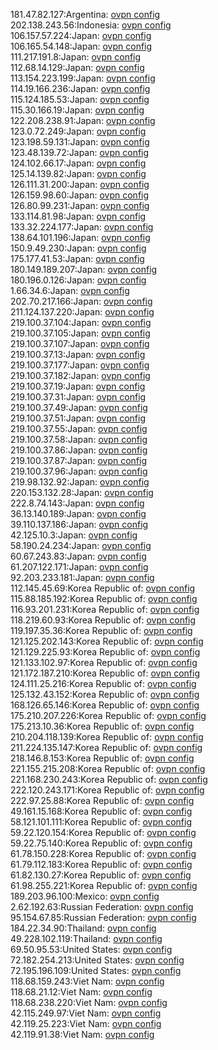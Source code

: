 181.47.82.127:Argentina: [ovpn config](vpn/181_47_82_127.ovpn)  
202.138.243.56:Indonesia: [ovpn config](vpn/202_138_243_56.ovpn)  
106.157.57.224:Japan: [ovpn config](vpn/106_157_57_224.ovpn)  
106.165.54.148:Japan: [ovpn config](vpn/106_165_54_148.ovpn)  
111.217.191.8:Japan: [ovpn config](vpn/111_217_191_8.ovpn)  
112.68.14.129:Japan: [ovpn config](vpn/112_68_14_129.ovpn)  
113.154.223.199:Japan: [ovpn config](vpn/113_154_223_199.ovpn)  
114.19.166.236:Japan: [ovpn config](vpn/114_19_166_236.ovpn)  
115.124.185.53:Japan: [ovpn config](vpn/115_124_185_53.ovpn)  
115.30.166.19:Japan: [ovpn config](vpn/115_30_166_19.ovpn)  
122.208.238.91:Japan: [ovpn config](vpn/122_208_238_91.ovpn)  
123.0.72.249:Japan: [ovpn config](vpn/123_0_72_249.ovpn)  
123.198.59.131:Japan: [ovpn config](vpn/123_198_59_131.ovpn)  
123.48.139.72:Japan: [ovpn config](vpn/123_48_139_72.ovpn)  
124.102.66.17:Japan: [ovpn config](vpn/124_102_66_17.ovpn)  
125.14.139.82:Japan: [ovpn config](vpn/125_14_139_82.ovpn)  
126.111.31.200:Japan: [ovpn config](vpn/126_111_31_200.ovpn)  
126.159.98.60:Japan: [ovpn config](vpn/126_159_98_60.ovpn)  
126.80.99.231:Japan: [ovpn config](vpn/126_80_99_231.ovpn)  
133.114.81.98:Japan: [ovpn config](vpn/133_114_81_98.ovpn)  
133.32.224.177:Japan: [ovpn config](vpn/133_32_224_177.ovpn)  
138.64.101.196:Japan: [ovpn config](vpn/138_64_101_196.ovpn)  
150.9.49.230:Japan: [ovpn config](vpn/150_9_49_230.ovpn)  
175.177.41.53:Japan: [ovpn config](vpn/175_177_41_53.ovpn)  
180.149.189.207:Japan: [ovpn config](vpn/180_149_189_207.ovpn)  
180.196.0.126:Japan: [ovpn config](vpn/180_196_0_126.ovpn)  
1.66.34.6:Japan: [ovpn config](vpn/1_66_34_6.ovpn)  
202.70.217.166:Japan: [ovpn config](vpn/202_70_217_166.ovpn)  
211.124.137.220:Japan: [ovpn config](vpn/211_124_137_220.ovpn)  
219.100.37.104:Japan: [ovpn config](vpn/219_100_37_104.ovpn)  
219.100.37.105:Japan: [ovpn config](vpn/219_100_37_105.ovpn)  
219.100.37.107:Japan: [ovpn config](vpn/219_100_37_107.ovpn)  
219.100.37.13:Japan: [ovpn config](vpn/219_100_37_13.ovpn)  
219.100.37.177:Japan: [ovpn config](vpn/219_100_37_177.ovpn)  
219.100.37.182:Japan: [ovpn config](vpn/219_100_37_182.ovpn)  
219.100.37.19:Japan: [ovpn config](vpn/219_100_37_19.ovpn)  
219.100.37.31:Japan: [ovpn config](vpn/219_100_37_31.ovpn)  
219.100.37.49:Japan: [ovpn config](vpn/219_100_37_49.ovpn)  
219.100.37.51:Japan: [ovpn config](vpn/219_100_37_51.ovpn)  
219.100.37.55:Japan: [ovpn config](vpn/219_100_37_55.ovpn)  
219.100.37.58:Japan: [ovpn config](vpn/219_100_37_58.ovpn)  
219.100.37.86:Japan: [ovpn config](vpn/219_100_37_86.ovpn)  
219.100.37.87:Japan: [ovpn config](vpn/219_100_37_87.ovpn)  
219.100.37.96:Japan: [ovpn config](vpn/219_100_37_96.ovpn)  
219.98.132.92:Japan: [ovpn config](vpn/219_98_132_92.ovpn)  
220.153.132.28:Japan: [ovpn config](vpn/220_153_132_28.ovpn)  
222.8.74.143:Japan: [ovpn config](vpn/222_8_74_143.ovpn)  
36.13.140.189:Japan: [ovpn config](vpn/36_13_140_189.ovpn)  
39.110.137.186:Japan: [ovpn config](vpn/39_110_137_186.ovpn)  
42.125.10.3:Japan: [ovpn config](vpn/42_125_10_3.ovpn)  
58.190.24.234:Japan: [ovpn config](vpn/58_190_24_234.ovpn)  
60.67.243.83:Japan: [ovpn config](vpn/60_67_243_83.ovpn)  
61.207.122.171:Japan: [ovpn config](vpn/61_207_122_171.ovpn)  
92.203.233.181:Japan: [ovpn config](vpn/92_203_233_181.ovpn)  
112.145.45.69:Korea Republic of: [ovpn config](vpn/112_145_45_69.ovpn)  
115.88.185.192:Korea Republic of: [ovpn config](vpn/115_88_185_192.ovpn)  
116.93.201.231:Korea Republic of: [ovpn config](vpn/116_93_201_231.ovpn)  
118.219.60.93:Korea Republic of: [ovpn config](vpn/118_219_60_93.ovpn)  
119.197.35.36:Korea Republic of: [ovpn config](vpn/119_197_35_36.ovpn)  
121.125.202.143:Korea Republic of: [ovpn config](vpn/121_125_202_143.ovpn)  
121.129.225.93:Korea Republic of: [ovpn config](vpn/121_129_225_93.ovpn)  
121.133.102.97:Korea Republic of: [ovpn config](vpn/121_133_102_97.ovpn)  
121.172.187.210:Korea Republic of: [ovpn config](vpn/121_172_187_210.ovpn)  
124.111.25.216:Korea Republic of: [ovpn config](vpn/124_111_25_216.ovpn)  
125.132.43.152:Korea Republic of: [ovpn config](vpn/125_132_43_152.ovpn)  
168.126.65.146:Korea Republic of: [ovpn config](vpn/168_126_65_146.ovpn)  
175.210.207.226:Korea Republic of: [ovpn config](vpn/175_210_207_226.ovpn)  
175.213.10.36:Korea Republic of: [ovpn config](vpn/175_213_10_36.ovpn)  
210.204.118.139:Korea Republic of: [ovpn config](vpn/210_204_118_139.ovpn)  
211.224.135.147:Korea Republic of: [ovpn config](vpn/211_224_135_147.ovpn)  
218.146.8.153:Korea Republic of: [ovpn config](vpn/218_146_8_153.ovpn)  
221.155.215.208:Korea Republic of: [ovpn config](vpn/221_155_215_208.ovpn)  
221.168.230.243:Korea Republic of: [ovpn config](vpn/221_168_230_243.ovpn)  
222.120.243.171:Korea Republic of: [ovpn config](vpn/222_120_243_171.ovpn)  
222.97.25.88:Korea Republic of: [ovpn config](vpn/222_97_25_88.ovpn)  
49.161.15.168:Korea Republic of: [ovpn config](vpn/49_161_15_168.ovpn)  
58.121.101.111:Korea Republic of: [ovpn config](vpn/58_121_101_111.ovpn)  
59.22.120.154:Korea Republic of: [ovpn config](vpn/59_22_120_154.ovpn)  
59.22.75.140:Korea Republic of: [ovpn config](vpn/59_22_75_140.ovpn)  
61.78.150.228:Korea Republic of: [ovpn config](vpn/61_78_150_228.ovpn)  
61.79.112.183:Korea Republic of: [ovpn config](vpn/61_79_112_183.ovpn)  
61.82.130.27:Korea Republic of: [ovpn config](vpn/61_82_130_27.ovpn)  
61.98.255.221:Korea Republic of: [ovpn config](vpn/61_98_255_221.ovpn)  
189.203.96.100:Mexico: [ovpn config](vpn/189_203_96_100.ovpn)  
2.62.192.63:Russian Federation: [ovpn config](vpn/2_62_192_63.ovpn)  
95.154.67.85:Russian Federation: [ovpn config](vpn/95_154_67_85.ovpn)  
184.22.34.90:Thailand: [ovpn config](vpn/184_22_34_90.ovpn)  
49.228.102.119:Thailand: [ovpn config](vpn/49_228_102_119.ovpn)  
69.50.95.53:United States: [ovpn config](vpn/69_50_95_53.ovpn)  
72.182.254.213:United States: [ovpn config](vpn/72_182_254_213.ovpn)  
72.195.196.109:United States: [ovpn config](vpn/72_195_196_109.ovpn)  
118.68.159.243:Viet Nam: [ovpn config](vpn/118_68_159_243.ovpn)  
118.68.21.12:Viet Nam: [ovpn config](vpn/118_68_21_12.ovpn)  
118.68.238.220:Viet Nam: [ovpn config](vpn/118_68_238_220.ovpn)  
42.115.249.97:Viet Nam: [ovpn config](vpn/42_115_249_97.ovpn)  
42.119.25.223:Viet Nam: [ovpn config](vpn/42_119_25_223.ovpn)  
42.119.91.38:Viet Nam: [ovpn config](vpn/42_119_91_38.ovpn)  
